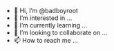- 👋 Hi, I’m @badboyroot
- 👀 I’m interested in ...
- 🌱 I’m currently learning ...
- 💞️ I’m looking to collaborate on ...
- 📫 How to reach me ...

<!---
badboyroot/badboyroot is a ✨ special ✨ repository because its `README.md` (this file) appears on your GitHub profile.
You can click the Preview link to take a look at your changes.
--->
